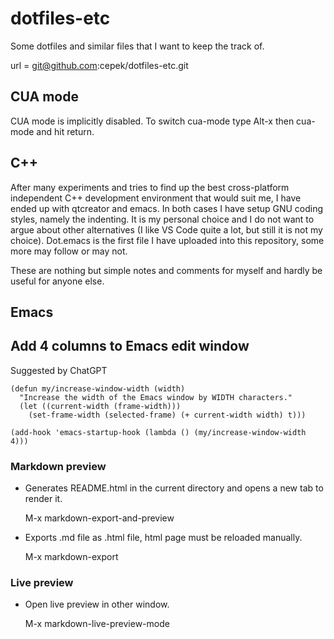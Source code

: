 # dotfiles-etc

Some dotfiles and similar files that I want to keep the track of.

url = git@github.com:cepek/dotfiles-etc.git


## CUA mode

CUA mode is implicitly disabled. To switch cua-mode type Alt-x then
cua-mode and hit return.

## C++

After many experiments and tries to find up the best cross-platform
independent C++ development environment that would suit me, I have
ended up with qtcreator and emacs. In both cases I have setup GNU
coding styles, namely the indenting. It is my personal choice and I do
not want to argue about other alternatives (I like VS Code quite a
lot, but still it is not my choice). Dot.emacs is the first file I
have uploaded into this repository, some more may follow or may not.

These are nothing but simple notes and comments for myself and hardly
be useful for anyone else.

## Emacs

## Add 4 columns to Emacs edit window

Suggested by ChatGPT

    (defun my/increase-window-width (width)
      "Increase the width of the Emacs window by WIDTH characters."
      (let ((current-width (frame-width)))
        (set-frame-width (selected-frame) (+ current-width width) t)))

    (add-hook 'emacs-startup-hook (lambda () (my/increase-window-width 4)))



### Markdown preview

* Generates README.html in the current directory and opens a new tab
  to render it.

    M-x markdown-export-and-preview

* Exports .md file as .html file, html page must be reloaded manually.

    M-x markdown-export


### Live preview

* Open live preview in other window.

    M-x markdown-live-preview-mode
